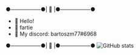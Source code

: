●────────●| 🌌 |●────────●
- 👋 Hello!
- 👀 fartie
- 🌱 My discord: bartoszm77#6968

●────────●| 🌌 |●────────●
![GitHub stats](https://github-readme-stats.vercel.app/api?username=B2RT0SZM77&show_icons=true&theme=tokyonight)
